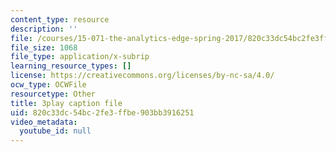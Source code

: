 ```yaml
---
content_type: resource
description: ''
file: /courses/15-071-the-analytics-edge-spring-2017/820c33dc54bc2fe3ffbe903bb3916251_JGetImYLis.srt
file_size: 1068
file_type: application/x-subrip
learning_resource_types: []
license: https://creativecommons.org/licenses/by-nc-sa/4.0/
ocw_type: OCWFile
resourcetype: Other
title: 3play caption file
uid: 820c33dc-54bc-2fe3-ffbe-903bb3916251
video_metadata:
  youtube_id: null
---
```

